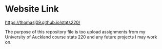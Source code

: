 # Website Link
https://thomasj09.github.io/stats220/

The purpose of this repository file is too upload assignments from my University of Auckland course stats 220 and any future projects I may work on.
 
